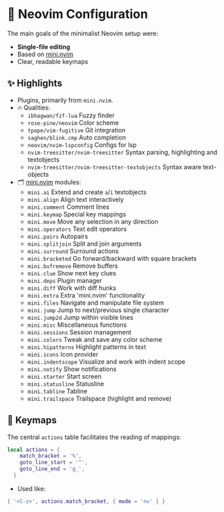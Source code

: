 # 🚀 Neovim Configuration

The main goals of the minimalist Neovim setup were:
- **Single-file editing**
- Based on [mini.nvim](https://github.com/echasnovski/mini.nvim)
- Clear, readable keymaps

## ✨ Highlights

-  Plugins, primarily from `mini.nvim`.
- 🔥 Qualities:
  - `ibhagwan/fzf-lua` Fuzzy finder
  - `rose-pine/neovim` Color scheme
  - `tpope/vim-fugitive` Git integration
  - `saghen/blink.cmp` Auto completion
  - `neovim/nvim-lspconfig` Configs for lsp
  - `nvim-treesitter/nvim-treesitter` Syntax parsing, highlighting and textobjects
  - `nvim-treesitter/nvim-treesitter-textobjects` Syntax aware text-objects
- 🗂 [mini.nvim](https://github.com/echasnovski/mini.nvim) modules:
  - `mini.ai` Extend and create `a`/`i` textobjects
  - `mini.align` Align text interactively
  - `mini.comment` Comment lines
  - `mini.keymap` Special key mappings
  - `mini.move` Move any selection in any direction
  - `mini.operators` Text edit operators
  - `mini.pairs` Autopairs
  - `mini.splitjoin` Split and join arguments
  - `mini.surround` Surround actions
  - `mini.bracketed` Go forward/backward with square brackets
  - `mini.bufremove` Remove buffers
  - `mini.clue` Show next key clues
  - `mini.deps` Plugin manager
  - `mini.diff` Work with diff hunks
  - `mini.extra` Extra 'mini.nvim' functionality
  - `mini.files` Navigate and manipulate file system
  - `mini.jump` Jump to next/previous single character
  - `mini.jump2d` Jump within visible lines
  - `mini.misc` Miscellaneous functions
  - `mini.sessions` Session management
  - `mini.colors` Tweak and save any color scheme
  - `mini.hipatterns` Highlight patterns in text
  - `mini.icons` Icon provider
  - `mini.indentscope` Visualize and work with indent scope
  - `mini.notify` Show notifications
  - `mini.starter` Start screen
  - `mini.statusline` Statusline
  - `mini.tabline` Tabline
  - `mini.trailspace` Trailspace (highlight and remove)

## 🎯 Keymaps

The central `actions` table facilitates the reading of mappings:

```lua
local actions = {
    match_bracket = '%',
    goto_line_start = '^',
    goto_line_end = 'g_',
  }
```

* Used like:

```lua
{ '<C-z>', actions.match_bracket, { mode = 'nv' } }
```
